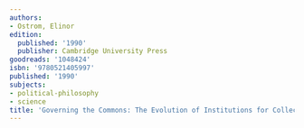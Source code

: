 ```yaml
---
authors:
- Ostrom, Elinor
edition:
  published: '1990'
  publisher: Cambridge University Press
goodreads: '1048424'
isbn: '9780521405997'
published: '1990'
subjects:
- political-philosophy
- science
title: 'Governing the Commons: The Evolution of Institutions for Collective Action'
---
```


